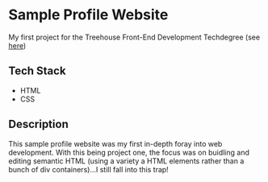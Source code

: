 # Sample Profile Website

My first project for the Treehouse Front-End Development Techdegree (see [here](https://join.teamtreehouse.com/front-end-web-development-techdegree/))



## Tech Stack

- HTML
- CSS



## Description

This sample profile website was my first in-depth foray into web development. With this being project one, the focus was on buidling and editing semantic HTML (using a variety a HTML elements rather than a bunch of div containers)...I still fall into this trap!
